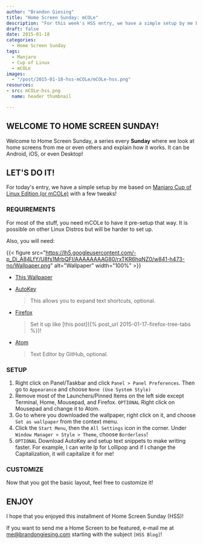 ```yaml
---
author: "Brandon Giesing"
title: "Home Screen Sunday: mCOLe"
description: "For this week's HSS entry, we have a simple setup by me based on Manjaro Cup of Linux Edition (or mCOLe) with a few tweaks!"
draft: false
date: 2015-01-18
categories:
  - Home Screen Sunday
tags:
  - Manjaro
  - Cup of Linux
  - mCOLe
images:
  - "/post/2015-01-18-hss-mCOLe/mCOLe-hss.png"
resources:
- src: mCOLe-hss.png
  name: header thumbnail

---
```


## WELCOME TO HOME SCREEN SUNDAY!

Welcome to Home Screen Sunday, a series every **Sunday** where we look at home
screens from me or even others and explain how it works. It can be Android, iOS,
or even Desktop!

## LET'S DO IT!

For today's entry, we have a simple setup by me based on [Manjaro Cup of Linux
Edition (or mCOLe)][mCOLe] with a few tweaks!

### REQUIREMENTS

For most of the stuff, you need mCOLe to have it pre-setup that way. It is
possible on other Linux Distros but will be harder to set up.

Also, you will need:

{{< figure src="https://lh5.googleusercontent.com/-p_Di_A84LfY/U8fs1MrbQFI/AAAAAAAAG80/rxTKR6hqNZ0/w841-h473-no/Wallpaper.png" alt="Wallpaper" width="100%" >}}

- [This Wallpaper][wall]
- [AutoKey]

    > This allows you to expand text shortcuts, optional.
- [Firefox]

    > Set it up like [this post]({% post_url 2015-01-17-firefox-tree-tabs %})!
- [Atom]

    >Text Editor by GitHub, optional.

### SETUP

1. Right click on Panel/Taskbar and click `Panel > Panel Preferences`. Then go
to `Appearance` and choose `None (Use System Style)`
2. Remove most of the Launchers/Pinned Items on the left side except Terminal,
Home, Mousepad, and Firefox. `OPTIONAL` Right click on Mousepad and change it to
Atom.
3. Go to where you downloaded the wallpaper, right click on it, and choose `Set
as wallpaper` from the context menu.
4. Click the `Start Menu`, then the `All Settings` icon in the corner. Under
`Window Manager > Style > Theme`, choose `Borderless`!
5. `OPTIONAL` Download AutoKey and setup text snippets to make writing faster.
For example, I can write lp for Lollipop and if I change the Capitalization, it
will capitalize it for me!

### CUSTOMIZE

Now that you got the basic layout, feel free to customize it!

## ENJOY

I hope that you enjoyed this installment of Home Screen Sunday (HSS)!

If you want to send me a Home Screen to be featured, e-mail me at
<me@brandongiesing.com> starting with the subject `[HSS Blog]`!

[mCOLe]: https://cupoflinux.com
[wall]: https://lh5.googleusercontent.com/-p_Di_A84LfY/U8fs1MrbQFI/AAAAAAAAG80/rxTKR6hqNZ0/w841-h473-no/Wallpaper.png
[AutoKey]: https://code.google.com/p/autokey/
[Firefox]: https://firefox.com
[Atom]: https://atom.io/
